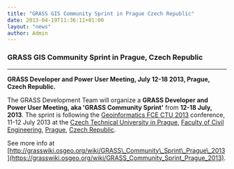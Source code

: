 ```yaml
---
title: "GRASS GIS Community Sprint in Prague Czech Republic"
date: 2013-04-19T11:36:11+01:00
layout: "news"
author: Admin
---
```


### GRASS GIS Community Sprint in Prague, Czech Republic

------------------------------------------------------------------------

**GRASS Developer and Power User Meeting, July 12-18 2013, Prague, Czech
Republic.**

The GRASS Development Team will organize a **GRASS Developer and Power
User Meeting, aka \'GRASS Community Sprint\'** from **12-18 July,
2013**. The sprint is following the [Geoinformatics FCE CTU
2013](http://geoinformatics.fsv.cvut.cz/gwiki/Geoinformatics_FCE_CTU_2013)
conference, 11-12 July 2013 at the [Czech Technical University in
Prague](http://www.cvut.cz/), [Faculty of Civil
Engineering](http://www.fsv.cvut.cz/),
[Prague](http://en.wikipedia.org/wiki/Prague), [Czech
Republic](http://en.wikipedia.org/wiki/Czech_Republic).

See more info at
[http://grasswiki.osgeo.org/wiki/GRASS\_Community\_Sprint\_Prague\_2013](https://grasswiki.osgeo.org/wiki/GRASS_Community_Sprint_Prague_2013).

